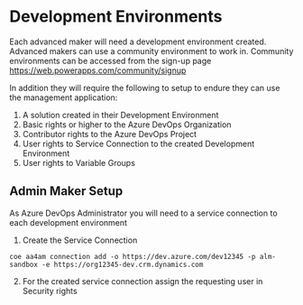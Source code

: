 # Development Environments

Each advanced maker will need a development environment created. Advanced makers can use a community environment to work in. Community environments can be accessed from the sign-up page https://web.powerapps.com/community/signup

In addition they will require the following to setup to endure they can use the management application:
1. A solution created in their Development Environment
1. Basic rights or higher to the Azure DevOps Organization
1. Contributor rights to the Azure DevOps Project
1. User rights to Service Connection to the created Development Environment
1. User rights to Variable Groups

## Admin Maker Setup

As Azure DevOps Administrator you will need to a service connection to each development environment

1. Create the Service Connection

```
coe aa4am connection add -o https://dev.azure.com/dev12345 -p alm-sandbox -e https://org12345-dev.crm.dynamics.com
```

2. For the created service connection assign the requesting user in Security rights
